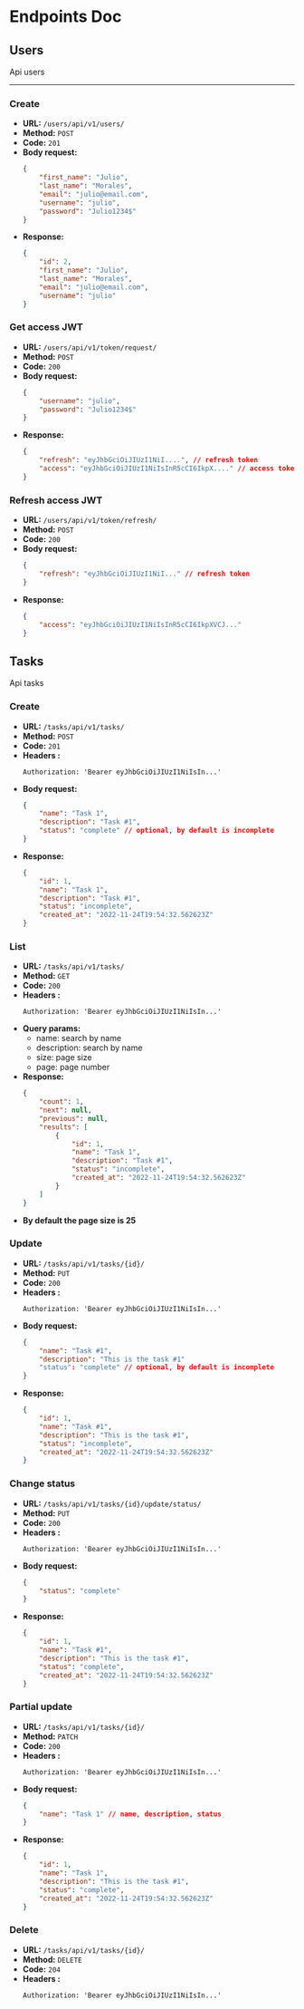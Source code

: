 # Endpoints Doc


## Users
Api users
___
### Create ###
- **URL:** `/users/api/v1/users/`
- **Method:** `POST`
- **Code:** `201`
- **Body request:**
    ```json
    {
        "first_name": "Julio",
        "last_name": "Morales",
        "email": "julio@email.com",
        "username": "julio",
        "password": "Julio1234$"
    }
    ```
- **Response:**
    ```json
    {
        "id": 2,
        "first_name": "Julio",
        "last_name": "Morales",
        "email": "julio@email.com",
        "username": "julio"
    }
    ```

### Get access JWT ###
- **URL:** `/users/api/v1/token/request/`
- **Method:** `POST`
- **Code:** `200`
- **Body request:**
    ```json
    {
        "username": "julio",
        "password": "Julio1234$"
    }
    ```
- **Response:**
    ```json
    {
        "refresh": "eyJhbGciOiJIUzI1NiI....", // refresh token
        "access": "eyJhbGciOiJIUzI1NiIsInR5cCI6IkpX...." // access token
    }
    ```

### Refresh access JWT ###
- **URL:** `/users/api/v1/token/refresh/`
- **Method:** `POST`
- **Code:** `200`
- **Body request:**
    ```json
    {
        "refresh": "eyJhbGciOiJIUzI1NiI..." // refresh token
    }
    ```
- **Response:**
    ```json
    {
        "access": "eyJhbGciOiJIUzI1NiIsInR5cCI6IkpXVCJ..."
    }
    ```

## Tasks
Api tasks

### Create ###
- **URL:** `/tasks/api/v1/tasks/`
- **Method:** `POST`
- **Code:** `201`
- **Headers :**
    ```
    Authorization: 'Bearer eyJhbGciOiJIUzI1NiIsIn...'
    ```
- **Body request:**
    ```json
    {
        "name": "Task 1",
        "description": "Task #1",
        "status": "complete" // optional, by default is incomplete
    }
    ```
- **Response:**
    ```json
    {
        "id": 1,
        "name": "Task 1",
        "description": "Task #1",
        "status": "incomplete",
        "created_at": "2022-11-24T19:54:32.562623Z"
    }
    ```

### List ###
- **URL:** `/tasks/api/v1/tasks/`
- **Method:** `GET`
- **Code:** `200`
- **Headers :**
    ```
    Authorization: 'Bearer eyJhbGciOiJIUzI1NiIsIn...'
    ```
- **Query params:**
    - name: search by name
    - description: search by name
    - size: page size
    - page: page number
- **Response:**
    ```json
    {
        "count": 1,
        "next": null,
        "previous": null,
        "results": [
            {
                "id": 1,
                "name": "Task 1",
                "description": "Task #1",
                "status": "incomplete",
                "created_at": "2022-11-24T19:54:32.562623Z"
            }
        ]
    }
    ```
- **By default the page size is 25**

### Update ###
- **URL:** `/tasks/api/v1/tasks/{id}/`
- **Method:** `PUT`
- **Code:** `200`
- **Headers :**
    ```
    Authorization: 'Bearer eyJhbGciOiJIUzI1NiIsIn...'
    ```
- **Body request:**
    ```json
    {
        "name": "Task #1",
        "description": "This is the task #1"
        "status": "complete" // optional, by default is incomplete
    }
    ```
- **Response:**
    ```json
    {
        "id": 1,
        "name": "Task #1",
        "description": "This is the task #1",
        "status": "incomplete",
        "created_at": "2022-11-24T19:54:32.562623Z"
    }
    ```

### Change status ###
- **URL:** `/tasks/api/v1/tasks/{id}/update/status/`
- **Method:** `PUT`
- **Code:** `200`
- **Headers :**
    ```
    Authorization: 'Bearer eyJhbGciOiJIUzI1NiIsIn...'
    ```
- **Body request:**
    ```json
    {
        "status": "complete"
    }
    ```
- **Response:**
    ```json
    {
        "id": 1,
        "name": "Task #1",
        "description": "This is the task #1",
        "status": "complete",
        "created_at": "2022-11-24T19:54:32.562623Z"
    }
    ```

### Partial update ###
- **URL:** `/tasks/api/v1/tasks/{id}/`
- **Method:** `PATCH`
- **Code:** `200`
- **Headers :**
    ```
    Authorization: 'Bearer eyJhbGciOiJIUzI1NiIsIn...'
    ```
- **Body request:**
    ```json
    {
        "name": "Task 1" // name, description, status
    }
    ```
- **Response:**
    ```json
    {
        "id": 1,
        "name": "Task 1",
        "description": "This is the task #1",
        "status": "complete",
        "created_at": "2022-11-24T19:54:32.562623Z"
    }
    ```

### Delete ###
- **URL:** `/tasks/api/v1/tasks/{id}/`
- **Method:** `DELETE`
- **Code:** `204`
- **Headers :**
    ```
    Authorization: 'Bearer eyJhbGciOiJIUzI1NiIsIn...'
    ```
